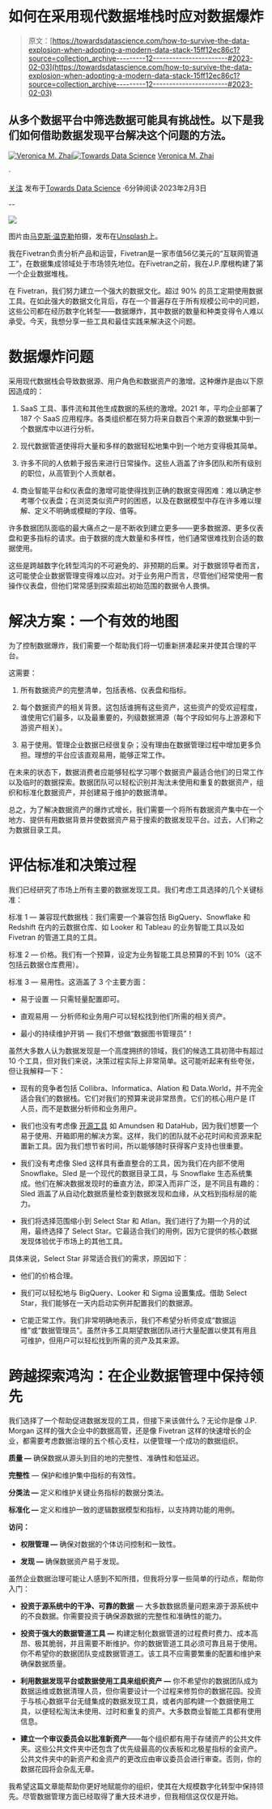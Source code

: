 # 如何在采用现代数据堆栈时应对数据爆炸

> 原文：[https://towardsdatascience.com/how-to-survive-the-data-explosion-when-adopting-a-modern-data-stack-15ff12ec86c1?source=collection_archive---------12-----------------------#2023-02-03](https://towardsdatascience.com/how-to-survive-the-data-explosion-when-adopting-a-modern-data-stack-15ff12ec86c1?source=collection_archive---------12-----------------------#2023-02-03)

## 从多个数据平台中筛选数据可能具有挑战性。以下是我们如何借助数据发现平台解决这个问题的方法。

[](https://medium.com/@veronica.fivetran?source=post_page-----15ff12ec86c1--------------------------------)[![Veronica M. Zhai](../Images/af821739b34fb1ac2824f901fe359c8f.png)](https://medium.com/@veronica.fivetran?source=post_page-----15ff12ec86c1--------------------------------)[](https://towardsdatascience.com/?source=post_page-----15ff12ec86c1--------------------------------)[![Towards Data Science](../Images/a6ff2676ffcc0c7aad8aaf1d79379785.png)](https://towardsdatascience.com/?source=post_page-----15ff12ec86c1--------------------------------) [Veronica M. Zhai](https://medium.com/@veronica.fivetran?source=post_page-----15ff12ec86c1--------------------------------)

·

[关注](https://medium.com/m/signin?actionUrl=https%3A%2F%2Fmedium.com%2F_%2Fsubscribe%2Fuser%2Fd8317bbc9d&operation=register&redirect=https%3A%2F%2Ftowardsdatascience.com%2Fhow-to-survive-the-data-explosion-when-adopting-a-modern-data-stack-15ff12ec86c1&user=Veronica+M.+Zhai&userId=d8317bbc9d&source=post_page-d8317bbc9d----15ff12ec86c1---------------------post_header-----------) 发布于[Towards Data Science](https://towardsdatascience.com/?source=post_page-----15ff12ec86c1--------------------------------) ·6分钟阅读·2023年2月3日[](https://medium.com/m/signin?actionUrl=https%3A%2F%2Fmedium.com%2F_%2Fvote%2Ftowards-data-science%2F15ff12ec86c1&operation=register&redirect=https%3A%2F%2Ftowardsdatascience.com%2Fhow-to-survive-the-data-explosion-when-adopting-a-modern-data-stack-15ff12ec86c1&user=Veronica+M.+Zhai&userId=d8317bbc9d&source=-----15ff12ec86c1---------------------clap_footer-----------)

--

[](https://medium.com/m/signin?actionUrl=https%3A%2F%2Fmedium.com%2F_%2Fbookmark%2Fp%2F15ff12ec86c1&operation=register&redirect=https%3A%2F%2Ftowardsdatascience.com%2Fhow-to-survive-the-data-explosion-when-adopting-a-modern-data-stack-15ff12ec86c1&source=-----15ff12ec86c1---------------------bookmark_footer-----------)![](../Images/03adf9322b8b74e83c416105df72e628.png)

图片由[马克斯·温克勒](https://unsplash.com/@markuswinkler?utm_source=medium&utm_medium=referral)拍摄，发布在[Unsplash](https://unsplash.com/?utm_source=medium&utm_medium=referral)上。

我在Fivetran负责分析产品和运营，Fivetran是一家市值56亿美元的“互联网管道工”，在数据集成领域处于市场领先地位。在Fivetran之前，我在J.P.摩根构建了第一个企业数据堆栈。

在 Fivetran，我们努力建立一个强大的数据文化。超过 90% 的员工定期使用数据工具。在如此强大的数据文化背后，存在一个普遍存在于所有规模公司中的问题，这些公司都在经历数字化转型——数据爆炸，其中数据的数量和种类变得令人难以承受。今天，我想分享一些工具和最佳实践来解决这个问题。

# 数据爆炸问题

采用现代数据栈会导致数据源、用户角色和数据资产的激增。这种爆炸是由以下原因造成的：

1.  SaaS 工具、事件流和其他生成数据的系统的激增。2021 年，平均企业部署了 187 个 SaaS 应用程序。各类组织都在努力将来自数百个来源的数据集中到一个数据库中以进行分析。

1.  现代数据管道使得将大量和多样的数据轻松地集中到一个地方变得极其简单。

1.  许多不同的人依赖于报告来进行日常操作。这些人涵盖了许多团队和所有级别的职位，从高管到个人贡献者。

1.  商业智能平台和仪表盘的激增可能使得找到正确的数据变得困难：难以确定参考哪个仪表盘；在浏览类似资产时的困惑，以及在数据模型中存在许多难以理解、定义不明确或模糊的字段、值等。

许多数据团队面临的最大痛点之一是不断收到建立更多——更多数据源、更多仪表盘和更多指标的请求。由于数据的庞大数量和多样性，他们通常很难找到合适的数据使用。

这些是跨越数字化转型鸿沟的不可避免的、非预期的后果。对于数据领导者而言，这可能使企业数据管理变得难以应对。对于业务用户而言，尽管他们经常使用一套操作仪表盘，但他们常常感到探索超出初始范围的数据令人畏惧。

# 解决方案：一个有效的地图

为了控制数据爆炸，我们需要一个帮助我们将一切重新拼凑起来并使其合理的平台。

这需要：

1.  所有数据资产的完整清单，包括表格、仪表盘和指标。

1.  每个数据资产的相关背景。这包括谁拥有这些资产，这些资产的受欢迎程度，谁使用它们最多，以及最重要的，列级数据溯源（每个字段如何与上游源和下游资产相关）。

1.  易于使用。管理企业数据已经很复杂；没有理由在数据管理过程中增加更多负担。理想的平台应该直观易用，能够正常工作。

在未来的状态下，数据消费者应能够轻松学习哪个数据资产最适合他们的日常工作以及临时的数据探索。数据团队可以轻松识别并淘汰未使用和重复的数据资产，组织和标准化数据资产，并创建易于维护的数据清单。

总之，为了解决数据资产的爆炸式增长，我们需要一个将所有数据资产集中在一个地方、提供有用数据背景并使数据资产易于搜索的数据发现平台。过去，人们称之为数据目录工具。

# 评估标准和决策过程

我们已经研究了市场上所有主要的数据发现工具。我们考虑工具选择的几个关键标准：

标准 1 — 兼容现代数据栈：我们需要一个兼容包括 BigQuery、Snowflake 和 Redshift 在内的云数据仓库、如 Looker 和 Tableau 的业务智能工具以及如 Fivetran 的管道工具的工具。

标准 2 — 价格。我们有一个预算，设定为业务智能工具总预算的不到 10%（这不包括云数据仓库费用）。

标准 3 — 易用性。这涵盖了 3 个主要方面：

+   易于设置 — 只需轻量配置即可。

+   直观易用 — 分析师和业务用户可以轻松找到他们所需的相关资产。

+   最小的持续维护开销 — 我们不想做“数据图书管理员”！

虽然大多数人认为数据发现是一个高度拥挤的领域，我们的候选工具初筛中有超过 10 个工具，但对我们来说，决策过程实际上非常简单。这可能听起来有些夸张，但让我解释一下：

+   现有的竞争者包括 Collibra、Informatica、Alation 和 Data.World，并不完全适合我们的数据栈。它们对我们的预算来说非常昂贵。它们的核心用户是 IT 人员，而不是数据分析师和业务用户。

+   我们也没有考虑像 [开源工具](https://eugeneyan.com/writing/data-discovery-platforms/) 如 Amundsen 和 DataHub，因为我们想要一个易于使用、开箱即用的解决方案。这样，我们的团队就不必花时间和资源来配置新工具。因为我们想节省时间，所以能够随时获得客户支持也很重要。

+   我们没有考虑像 Sled 这样具有垂直整合的工具，因为我们在内部不使用 Snowflake。Sled 是一个现代的数据目录工具，与 Snowflake 生态系统集成。他们在解决数据发现时的垂直方法，即深入而非广泛，是不同且有趣的：Sled 涵盖了从自动化数据质量检查到数据发现和血缘，从文档到指标层的能力。

+   我们将选择范围缩小到 Select Star 和 Atlan。我们进行了为期一个月的试用，最终选择了 Select Star。它最适合我们的用例，因为它提供的核心数据发现体验优于市场上的其他工具。

具体来说，Select Star 非常适合我们的需求，原因如下：

+   他们的价格合理。

+   我们可以轻松地与 BigQuery、Looker 和 Sigma 设置集成。借助 Select Star，我们能够在一天内启动实例并配置我们的数据源。

+   它能正常工作。我们非常明确地表示，我们不希望分析师变成“数据运维”或“数据管理员”。虽然许多工具期望数据团队进行大量配置以使其有用且可维护，但用户可以轻松找到所需的资产及其来源。

# 跨越探索鸿沟：在企业数据管理中保持领先

我们选择了一个帮助促进数据发现的工具，但接下来该做什么？无论你是像 J.P. Morgan 这样的强大企业中的数据高管，还是像 Fivetran 这样的快速增长的企业，都需要考虑数据治理的五个核心支柱，以便管理一个成功的数据组织。

**质量 —** 确保数据从源头到目的地的完整性、准确性和低延迟。

**完整性** — 保护和维护集中指标的有效性。

**分类法 —** 定义和维护关键业务指标的数据分类法。

**标准化 —** 定义和维护一致的逻辑数据模型和指标，以支持跨功能的用例。

**访问：**

+   **权限管理 —** 确保对数据的个体访问控制和一致性。

+   **发现 —** 确保数据资产易于发现。

虽然企业数据治理可能让人感到不知所措，但我将分享一些简单的行动点，帮助你入门：

+   **投资于源系统中的干净、可靠的数据** — 大多数数据质量问题来源于源系统中的不良数据。你需要投资于确保源数据的完整性和准确性的能力。

+   **投资于强大的数据管道工具 —** 构建定制化数据管道的过程费时费力、成本高昂、极其脆弱，并且需要不断维护。你的数据管道工具必须可靠且易于使用。你不希望你的数据团队变成数据管道工。该工具不应需要繁重的配置和维护来确保数据质量。

+   **利用数据发现平台或数据使用工具来组织资产 —** 你不希望你的数据团队成为数据运维或数据清理人员，但你需要设计一个过程来修剪你的数据花园。投资于与核心数据平台无缝集成的数据发现工具，或者内部构建一个数据使用工具，以便轻松淘汰未使用、过时和重复的资产。大多数商业智能工具都有使用信息。

+   **建立一个审议委员会以批准新资产**——每个组织都有用于存储资产的公共文件夹。这些公共文件夹中还包含了优先级最高的仪表板和北极星指标的金资产。公共文件夹中的新资产和金资产的更改应由审议委员会进行审查。否则，你的数据花园将会杂乱无章。

我希望这篇文章能帮助你更好地赋能你的组织，使其在大规模数字化转型中保持领先。尽管数据管理方面已经取得了重大技术进步，但我相信这仅仅是开始。
